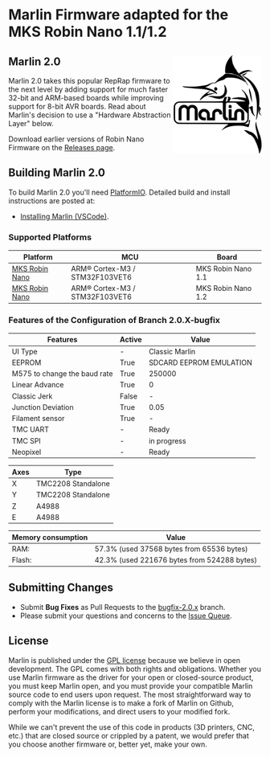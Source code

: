 # Marlin Firmware adapted for the MKS Robin Nano 1.1/1.2


## Marlin 2.0<img align="right" width=175 src="buildroot/share/pixmaps/logo/marlin-250.png" />


Marlin 2.0 takes this popular RepRap firmware to the next level by adding support for much faster 32-bit and ARM-based boards while improving support for 8-bit AVR boards. Read about Marlin's decision to use a "Hardware Abstraction Layer" below.

Download earlier versions of Robin Nano Firmware on the [Releases page](https://github.com/le3tspeak/Marlin-2.0.X-Sapphire-PRO/releases).

## Building Marlin 2.0

To build Marlin 2.0 you'll need [PlatformIO](http://docs.platformio.org/en/latest/ide.html#platformio-ide). Detailed build and install instructions are posted at:

 
  - [Installing Marlin (VSCode)](http://marlinfw.org/docs/basics/install_platformio_vscode.html).

### Supported Platforms

  Platform|MCU| Board
  --------|---|-------
  [MKS Robin Nano](https://makerbase.com.cn/en/)|ARM® Cortex-M3 / STM32F103VET6| MKS Robin Nano 1.1 
  [MKS Robin Nano](https://makerbase.com.cn/en/)|ARM® Cortex-M3 / STM32F103VET6| MKS Robin Nano 1.2
  
### Features of the Configuration of Branch 2.0.X-bugfix

  Features|Active|Value
  --------|------|-----
  UI Type|-|Classic Marlin
  EEPROM|True|SDCARD EEPROM EMULATION
  M575 to change the baud rate|True|250000
  Linear Advance|True|0
  Classic Jerk|False|-
  Junction Deviation|True|0.05
  Filament sensor|True|-
  TMC UART|-|Ready
  TMC SPI|-|in progress
  Neopixel|-|Ready

  Axes|Type
  ----|----
  X|TMC2208 Standalone
  Y|TMC2208 Standalone
  Z|A4988
  E|A4988

  Memory consumption|Value
  --------------------|-------------------------------------------
  RAM:    |57.3% (used 37568 bytes from 65536 bytes)
  Flash:  |42.3% (used 221676 bytes from 524288 bytes)

  
## Submitting Changes

- Submit **Bug Fixes** as Pull Requests to the [bugfix-2.0.x](https://github.com/le3tspeak/Marlin-2.0.X-Sapphire-PRO/tree/2.0.X-bugfix) branch.
- Please submit your questions and concerns to the [Issue Queue](https://github.com/le3tspeak/Marlin-2.0.X-Sapphire-PRO/issues).




## License

Marlin is published under the [GPL license](/LICENSE) because we believe in open development. The GPL comes with both rights and obligations. Whether you use Marlin firmware as the driver for your open or closed-source product, you must keep Marlin open, and you must provide your compatible Marlin source code to end users upon request. The most straightforward way to comply with the Marlin license is to make a fork of Marlin on Github, perform your modifications, and direct users to your modified fork.

While we can't prevent the use of this code in products (3D printers, CNC, etc.) that are closed source or crippled by a patent, we would prefer that you choose another firmware or, better yet, make your own.
